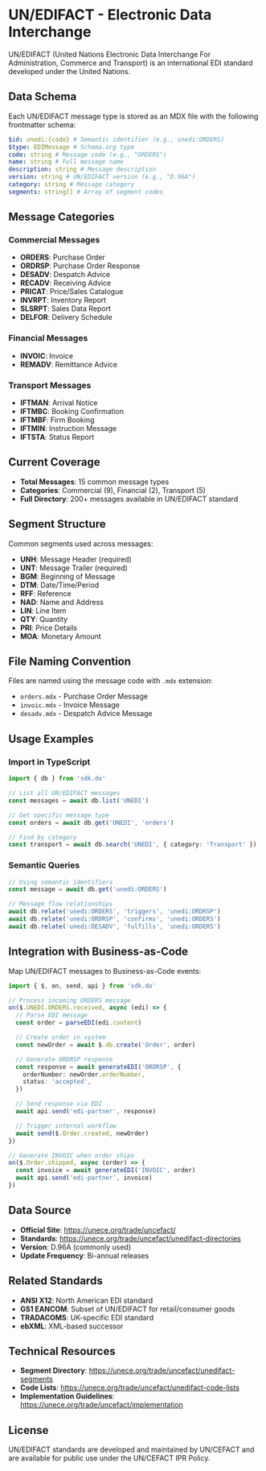 # UN/EDIFACT - Electronic Data Interchange

UN/EDIFACT (United Nations Electronic Data Interchange For Administration, Commerce and Transport) is an international EDI standard developed under the United Nations.

## Data Schema

Each UN/EDIFACT message type is stored as an MDX file with the following frontmatter schema:

```yaml
$id: unedi:{code} # Semantic identifier (e.g., unedi:ORDERS)
$type: EDIMessage # Schema.org type
code: string # Message code (e.g., "ORDERS")
name: string # Full message name
description: string # Message description
version: string # UN/EDIFACT version (e.g., "D.96A")
category: string # Message category
segments: string[] # Array of segment codes
```

## Message Categories

### Commercial Messages

- **ORDERS**: Purchase Order
- **ORDRSP**: Purchase Order Response
- **DESADV**: Despatch Advice
- **RECADV**: Receiving Advice
- **PRICAT**: Price/Sales Catalogue
- **INVRPT**: Inventory Report
- **SLSRPT**: Sales Data Report
- **DELFOR**: Delivery Schedule

### Financial Messages

- **INVOIC**: Invoice
- **REMADV**: Remittance Advice

### Transport Messages

- **IFTMAN**: Arrival Notice
- **IFTMBC**: Booking Confirmation
- **IFTMBF**: Firm Booking
- **IFTMIN**: Instruction Message
- **IFTSTA**: Status Report

## Current Coverage

- **Total Messages**: 15 common message types
- **Categories**: Commercial (9), Financial (2), Transport (5)
- **Full Directory**: 200+ messages available in UN/EDIFACT standard

## Segment Structure

Common segments used across messages:

- **UNH**: Message Header (required)
- **UNT**: Message Trailer (required)
- **BGM**: Beginning of Message
- **DTM**: Date/Time/Period
- **RFF**: Reference
- **NAD**: Name and Address
- **LIN**: Line Item
- **QTY**: Quantity
- **PRI**: Price Details
- **MOA**: Monetary Amount

## File Naming Convention

Files are named using the message code with `.mdx` extension:

- `orders.mdx` - Purchase Order Message
- `invoic.mdx` - Invoice Message
- `desadv.mdx` - Despatch Advice Message

## Usage Examples

### Import in TypeScript

```typescript
import { db } from 'sdk.do'

// List all UN/EDIFACT messages
const messages = await db.list('UNEDI')

// Get specific message type
const orders = await db.get('UNEDI', 'orders')

// Find by category
const transport = await db.search('UNEDI', { category: 'Transport' })
```

### Semantic Queries

```typescript
// Using semantic identifiers
const message = await db.get('unedi:ORDERS')

// Message flow relationships
await db.relate('unedi:ORDERS', 'triggers', 'unedi:ORDRSP')
await db.relate('unedi:ORDRSP', 'confirms', 'unedi:ORDERS')
await db.relate('unedi:DESADV', 'fulfills', 'unedi:ORDERS')
```

## Integration with Business-as-Code

Map UN/EDIFACT messages to Business-as-Code events:

```typescript
import { $, on, send, api } from 'sdk.do'

// Process incoming ORDERS message
on($.UNEDI.ORDERS.received, async (edi) => {
  // Parse EDI message
  const order = parseEDI(edi.content)

  // Create order in system
  const newOrder = await $.db.create('Order', order)

  // Generate ORDRSP response
  const response = await generateEDI('ORDRSP', {
    orderNumber: newOrder.orderNumber,
    status: 'accepted',
  })

  // Send response via EDI
  await api.send('edi-partner', response)

  // Trigger internal workflow
  await send($.Order.created, newOrder)
})

// Generate INVOIC when order ships
on($.Order.shipped, async (order) => {
  const invoice = await generateEDI('INVOIC', order)
  await api.send('edi-partner', invoice)
})
```

## Data Source

- **Official Site**: https://unece.org/trade/uncefact/
- **Standards**: https://unece.org/trade/uncefact/unedifact-directories
- **Version**: D.96A (commonly used)
- **Update Frequency**: Bi-annual releases

## Related Standards

- **ANSI X12**: North American EDI standard
- **GS1 EANCOM**: Subset of UN/EDIFACT for retail/consumer goods
- **TRADACOMS**: UK-specific EDI standard
- **ebXML**: XML-based successor

## Technical Resources

- **Segment Directory**: https://unece.org/trade/uncefact/unedifact-segments
- **Code Lists**: https://unece.org/trade/uncefact/unedifact-code-lists
- **Implementation Guidelines**: https://unece.org/trade/uncefact/implementation

## License

UN/EDIFACT standards are developed and maintained by UN/CEFACT and are available for public use under the UN/CEFACT IPR Policy.
